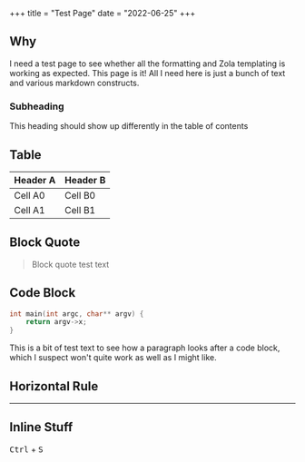 +++
title = "Test Page"
date = "2022-06-25"
+++

## Why

I need a test page to see whether all the formatting and Zola templating is
working as expected. This page is it! All I need here is just a bunch of text
and various markdown constructs.

### Subheading

This heading should show up differently in the table of contents

## Table

| Header A | Header B |
| - | - |
| Cell A0 | Cell B0 |
| Cell A1 | Cell B1 |

## Block Quote

> Block quote test text

## Code Block

```c
int main(int argc, char** argv) {
    return argv->x;
}
```

This is a bit of test text to see how a paragraph looks after a code block,
which I suspect won't quite work as well as I might like.

## Horizontal Rule

---

## Inline Stuff
<!-- markdownlint-disable MD033 -->
<kbd>Ctrl</kbd> +
<kbd>S</kbd>
